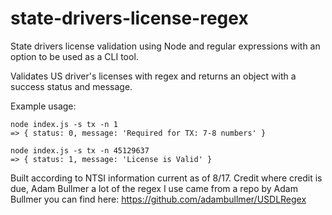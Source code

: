 # state-drivers-license-regex
State drivers license validation using Node and regular expressions with an option to be used as a CLI tool.

Validates US driver's licenses with regex and returns an object with a success status and message.

Example usage:
```
node index.js -s tx -n 1
=> { status: 0, message: 'Required for TX: 7-8 numbers' }

node index.js -s tx -n 45129637
=> { status: 1, message: 'License is Valid' }
```

Built according to NTSI information current as of 8/17.
Credit where credit is due, Adam Bullmer a lot of the regex I use came from a repo by Adam Bullmer you can find here: https://github.com/adambullmer/USDLRegex
